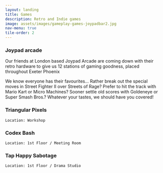 ```yaml
---
layout: landing
title: Games
description: Retro and Indie games
image: assets/images/gameplay-games-joypadbar2.jpg
nav-menu: true
tile-order: 2
---
```


<!-- Main -->
<div id="main" class="alt">


<!-- One -->
<section id="one">
	<div class="inner">
<!-- Content -->

<h3>Joypad arcade</h3>
<p>Our friends at London based Joypad Arcade are coming down with their retro hardware to give us 12 stations of gaming goodness, placed throughout Exeter Phoenix</p>
<p>We know everyone has their favourites... Rather break out the special moves in Street Fighter II over Streets of Rage? Prefer to hit the track with Mario Kart or Micro Machines? Sooner settle old scores with Goldeneye or Super Smash Bros.? Whatever your tastes, we should have you covered!</p>

<h3>Triangular Pixels</h3>
<code>Location: Workshop</code>
<p></p>

<h3>Codex Bash</h3>
<code>Location: 1st Floor / Meeting Room</code>
<p></p>

<h3>Tap Happy Sabotage</h3>
<code>Location: 1st Floor / Drama Studio</code>
<p></p>

</div>
</section>
</div>